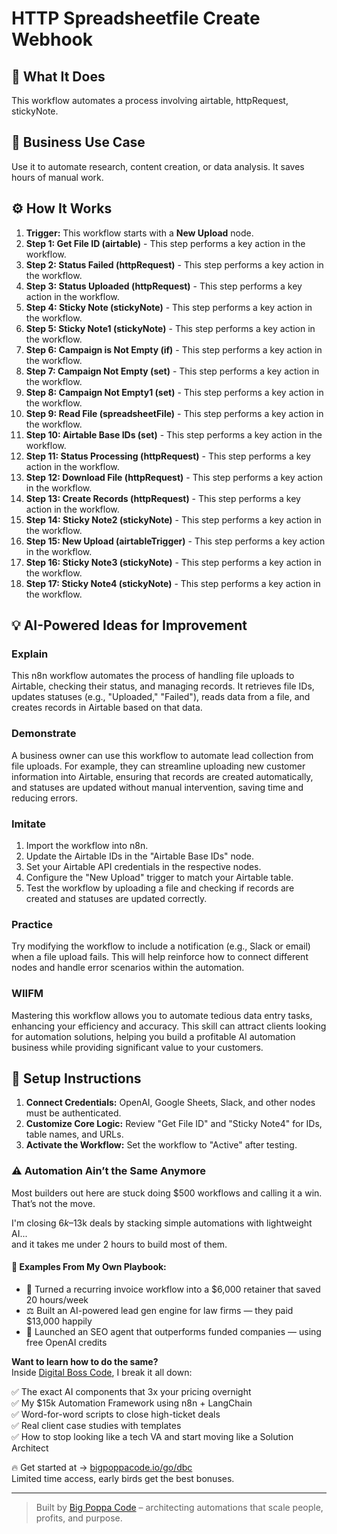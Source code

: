 # HTTP Spreadsheetfile Create Webhook

## 🚀 What It Does
This workflow automates a process involving airtable, httpRequest, stickyNote.

## 💼 Business Use Case
Use it to automate research, content creation, or data analysis. It saves hours of manual work.

## ⚙️ How It Works
1.  **Trigger:** This workflow starts with a **New Upload** node.
2. **Step 1: Get File ID (airtable)** - This step performs a key action in the workflow.
3. **Step 2: Status Failed (httpRequest)** - This step performs a key action in the workflow.
4. **Step 3: Status Uploaded (httpRequest)** - This step performs a key action in the workflow.
5. **Step 4: Sticky Note (stickyNote)** - This step performs a key action in the workflow.
6. **Step 5: Sticky Note1 (stickyNote)** - This step performs a key action in the workflow.
7. **Step 6: Campaign is Not Empty (if)** - This step performs a key action in the workflow.
8. **Step 7: Campaign Not Empty (set)** - This step performs a key action in the workflow.
9. **Step 8: Campaign Not Empty1 (set)** - This step performs a key action in the workflow.
10. **Step 9: Read File (spreadsheetFile)** - This step performs a key action in the workflow.
11. **Step 10: Airtable Base IDs (set)** - This step performs a key action in the workflow.
12. **Step 11: Status Processing (httpRequest)** - This step performs a key action in the workflow.
13. **Step 12: Download File (httpRequest)** - This step performs a key action in the workflow.
14. **Step 13: Create Records (httpRequest)** - This step performs a key action in the workflow.
15. **Step 14: Sticky Note2 (stickyNote)** - This step performs a key action in the workflow.
16. **Step 15: New Upload (airtableTrigger)** - This step performs a key action in the workflow.
17. **Step 16: Sticky Note3 (stickyNote)** - This step performs a key action in the workflow.
18. **Step 17: Sticky Note4 (stickyNote)** - This step performs a key action in the workflow.

## 💡 AI-Powered Ideas for Improvement
### Explain
This n8n workflow automates the process of handling file uploads to Airtable, checking their status, and managing records. It retrieves file IDs, updates statuses (e.g., "Uploaded," "Failed"), reads data from a file, and creates records in Airtable based on that data. 

### Demonstrate
A business owner can use this workflow to automate lead collection from file uploads. For example, they can streamline uploading new customer information into Airtable, ensuring that records are created automatically, and statuses are updated without manual intervention, saving time and reducing errors.

### Imitate
1. Import the workflow into n8n.
2. Update the Airtable IDs in the "Airtable Base IDs" node.
3. Set your Airtable API credentials in the respective nodes.
4. Configure the "New Upload" trigger to match your Airtable table.
5. Test the workflow by uploading a file and checking if records are created and statuses are updated correctly.

### Practice
Try modifying the workflow to include a notification (e.g., Slack or email) when a file upload fails. This will help reinforce how to connect different nodes and handle error scenarios within the automation.

### WIIFM
Mastering this workflow allows you to automate tedious data entry tasks, enhancing your efficiency and accuracy. This skill can attract clients looking for automation solutions, helping you build a profitable AI automation business while providing significant value to your customers.

## 🔧 Setup Instructions
1. **Connect Credentials:** OpenAI, Google Sheets, Slack, and other nodes must be authenticated.
2. **Customize Core Logic:** Review "Get File ID" and "Sticky Note4" for IDs, table names, and URLs.
3. **Activate the Workflow:** Set the workflow to "Active" after testing.

### ⚠️ Automation Ain’t the Same Anymore

Most builders out here are stuck doing $500 workflows and calling it a win.  
That’s not the move.  

I'm closing $6k–$13k deals by stacking simple automations with lightweight AI...  
and it takes me under 2 hours to build most of them.

#### 🧠 Examples From My Own Playbook:
- 🔁 Turned a recurring invoice workflow into a $6,000 retainer that saved 20 hours/week  
- ⚖️ Built an AI-powered lead gen engine for law firms — they paid $13,000 happily  
- 🚀 Launched an SEO agent that outperforms funded companies — using free OpenAI credits  

**Want to learn how to do the same?**  
Inside [Digital Boss Code](https://bigpoppacode.io/go/dbc), I break it all down:

✅ The exact AI components that 3x your pricing overnight  
✅ My $15k Automation Framework using n8n + LangChain  
✅ Word-for-word scripts to close high-ticket deals  
✅ Real client case studies with templates  
✅ How to stop looking like a tech VA and start moving like a Solution Architect  

🔥 Get started at → [bigpoppacode.io/go/dbc](https://bigpoppacode.io/go/dbc)  
Limited time access, early birds get the best bonuses.

---
> Built by [Big Poppa Code](https://bigpoppacode.io) – architecting automations that scale people, profits, and purpose.
